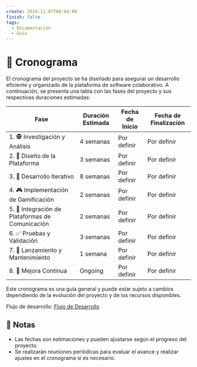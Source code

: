 ```yaml
---
create: 2024-11-07T00:04:00
finish: false
tags:
  - Documentación
  - Guía
---
```


# 📅 Cronograma

El cronograma del proyecto se ha diseñado para asegurar un desarrollo eficiente y organizado de la plataforma de software colaborativo. A continuación, se presenta una tabla con las fases del proyecto y sus respectivas duraciones estimadas:

| Fase                                             | Duración Estimada | Fecha de Inicio | Fecha de Finalización |
| ------------------------------------------------ | ----------------- | --------------- | --------------------- |
| 1. 🕵️ Investigación y Análisis                  | 4 semanas         | Por definir     | Por definir           |
| 2. 🎨 Diseño de la Plataforma                    | 3 semanas         | Por definir     | Por definir           |
| 3. 🔄 Desarrollo Iterativo                       | 8 semanas         | Por definir     | Por definir           |
| 4. 🎮 Implementación de Gamificación             | 2 semanas         | Por definir     | Por definir           |
| 5. 🔗 Integración de Plataformas de Comunicación | 2 semanas         | Por definir     | Por definir           |
| 6. ✅ Pruebas y Validación                        | 3 semanas         | Por definir     | Por definir           |
| 7. 🚀 Lanzamiento y Mantenimiento                | 1 semana          | Por definir     | Por definir           |
| 8. 🔄 Mejora Continua                            | Ongoing           | Por definir     | Por definir           |

Este cronograma es una guía general y puede estar sujeto a cambios dependiendo de la evolución del proyecto y de los recursos disponibles.

Flujo de desarrollo: [Flujo de Desarrollo](./Flujo_Desarrollo.canvas)

## 📝 Notas
- Las fechas son estimaciones y pueden ajustarse según el progreso del proyecto.
- Se realizarán reuniones periódicas para evaluar el avance y realizar ajustes en el cronograma si es necesario.
